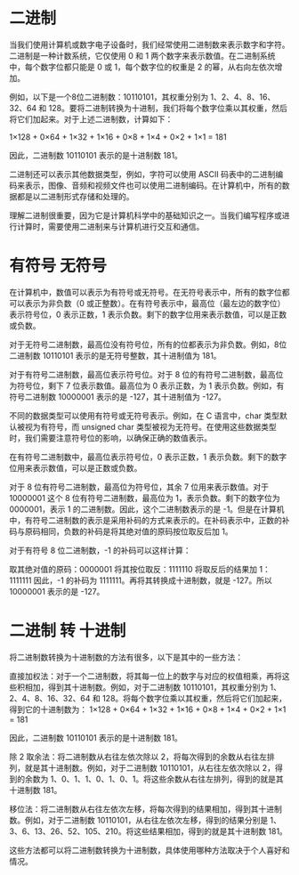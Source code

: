 # 二进制


当我们使用计算机或数字电子设备时，我们经常使用二进制数来表示数字和字符。二进制是一种计数系统，它仅使用 0 和 1 两个数字来表示数值。在二进制系统中，每个数字位都只能是 0 或 1，每个数字位的权重是 2 的幂，从右向左依次增加。

例如，以下是一个8位二进制数：10110101，其权重分别为 1、2、4、8、16、32、64 和 128。要将二进制转换为十进制，我们将每个数字位乘以其权重，然后将它们加起来。对于上述二进制数，计算如下：

1×128 + 0×64 + 1×32 + 1×16 + 0×8 + 1×4 + 0×2 + 1×1 = 181

因此，二进制数 10110101 表示的是十进制数 181。

二进制还可以表示其他数据类型，例如，字符可以使用 ASCII 码表中的二进制编码来表示，图像、音频和视频文件也可以使用二进制编码。在计算机中，所有的数据都是以二进制形式存储和处理的。

理解二进制很重要，因为它是计算机科学中的基础知识之一。当我们编写程序或进行计算时，需要使用二进制来与计算机进行交互和通信。


# 有符号 无符号
在计算机中，数值可以表示为有符号或无符号。在无符号表示中，所有的数字位都可以表示为非负数（0 或正整数）。在有符号表示中，最高位（最左边的数字位）表示符号位，0 表示正数，1 表示负数。剩下的数字位用来表示数值，可以是正数或负数。

对于无符号二进制数，最高位没有符号位，所有的位都表示为非负数。例如，8位二进制数 10110101 表示的是无符号整数，其十进制值为 181。

对于有符号二进制数，最高位表示符号位。对于 8 位的有符号二进制数，最高位为符号位，剩下 7 位表示数值。最高位为 0 表示正数，为 1 表示负数。例如，有符号二进制数 10000001 表示的是 -127，其十进制值为 -127。

不同的数据类型可以使用有符号或无符号表示。例如，在 C 语言中，char 类型默认被视为有符号，而 unsigned char 类型被视为无符号。在使用这些数据类型时，我们需要注意符号位的影响，以确保正确的数值表示。


在有符号二进制数中，最高位表示符号位，0 表示正数，1 表示负数。剩下的数字位用来表示数值，可以是正数或负数。

对于 8 位有符号二进制数，最高位为符号位，其余 7 位用来表示数值。对于 10000001 这个 8 位有符号二进制数，最高位为 1，表示负数。剩下的数字位为 0000001，表示 1 的二进制数。因此，这个二进制数表示的是 -1。但是在计算机中，有符号二进制数的表示是采用补码的方式来表示的。在补码表示中，正数的补码与原码相同，负数的补码是将其绝对值的原码按位取反后加 1。

对于有符号 8 位二进制数，-1 的补码可以这样计算：

取其绝对值的原码：0000001
将其按位取反：1111110
将取反后的结果加 1：1111111
因此，-1 的补码为 1111111。再将其转换成十进制数，就是 -127。所以 10000001 表示的是 -127。



# 二进制 转 十进制

将二进制数转换为十进制数的方法有很多，以下是其中的一些方法：

直接加权法：对于一个二进制数，将其每一位上的数字与对应的权值相乘，再将这些积相加，得到其十进制数。例如，对于二进制数 10110101，其权重分别为 1、2、4、8、16、32、64 和 128。将每个数字位乘以其权重，然后将它们加起来，得到它的十进制数为：
1×128 + 0×64 + 1×32 + 1×16 + 0×8 + 1×4 + 0×2 + 1×1 = 181

因此，二进制数 10110101 表示的是十进制数 181。

除 2 取余法：将二进制数从右往左依次除以 2，将每次得到的余数从右往左排列，就是其十进制数。例如，对于二进制数 10110101，从右往左依次除以 2，得到的余数为 1、0、1、1、0、1、0、1。将这些余数从右往左排列，得到的就是其十进制数 181。

移位法：将二进制数从右往左依次左移，将每次得到的结果相加，得到其十进制数。例如，对于二进制数 10110101，从右往左依次左移，得到的结果分别是 1、3、6、13、26、52、105、210。将这些结果相加，得到的就是其十进制数 181。

这些方法都可以将二进制数转换为十进制数，具体使用哪种方法取决于个人喜好和情况。
